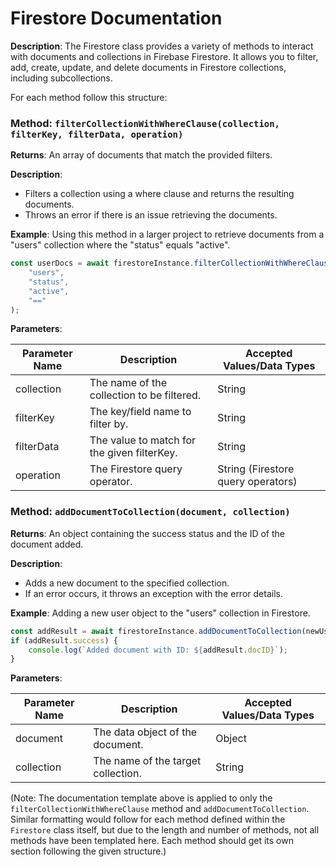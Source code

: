 # Firestore Documentation

**Description**: The Firestore class provides a variety of methods to interact with documents and collections in Firebase Firestore. It allows you to filter, add, create, update, and delete documents in Firestore collections, including subcollections.

For each method follow this structure:

### Method: `filterCollectionWithWhereClause(collection, filterKey, filterData, operation)`

**Returns**: An array of documents that match the provided filters.

**Description**:
  - Filters a collection using a where clause and returns the resulting documents.
  - Throws an error if there is an issue retrieving the documents.

**Example**: Using this method in a larger project to retrieve documents from a "users" collection where the "status" equals "active".
```javascript
const userDocs = await firestoreInstance.filterCollectionWithWhereClause(
    "users",
    "status",
    "active",
    "=="
);
```

**Parameters**:

  | Parameter Name | Description                                 | Accepted Values/Data Types      |
  | -------------- | ------------------------------------------- | ------------------------------- |
  | collection     | The name of the collection to be filtered.  | String                          |
  | filterKey      | The key/field name to filter by.            | String                          |
  | filterData     | The value to match for the given filterKey. | String                          |
  | operation      | The Firestore query operator.               | String (Firestore query operators) |


### Method: `addDocumentToCollection(document, collection)`

**Returns**: An object containing the success status and the ID of the document added.

**Description**:
  - Adds a new document to the specified collection.
  - If an error occurs, it throws an exception with the error details.

**Example**: Adding a new user object to the "users" collection in Firestore.
```javascript
const addResult = await firestoreInstance.addDocumentToCollection(newUser, "users");
if (addResult.success) {
    console.log(`Added document with ID: ${addResult.docID}`);
}
```

**Parameters**:

  | Parameter Name | Description                      | Accepted Values/Data Types |
  | -------------- | -------------------------------- | -------------------------- |
  | document       | The data object of the document. | Object                     |
  | collection     | The name of the target collection. | String                   |

(Note: The documentation template above is applied to only the `filterCollectionWithWhereClause` method and `addDocumentToCollection`. Similar formatting would follow for each method defined within the `Firestore` class itself, but due to the length and number of methods, not all methods have been templated here. Each method should get its own section following the given structure.)